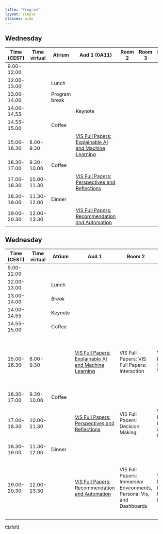 ```yaml
---
title: "Program"
layout: single
classes: wide
---
```


## Wednesday
| Time (CEST) 	| Time virtual 	| Atrium        | Aud 1 (0A11) | Room 2 	| Room 3 	| Room 4 	| Room 5 	| Room 6 	| Room 7 	|
|-------------	|--------------	|-------------	|--------	     |--------	|--------	|--------	|--------	|--------	|--------	|
| 9.00-12.00  	|              	|             	|        	     |        	|        	|        	|        	|        	|        	|
| 12.00-13.00 	|              	| Lunch       	|        	     |        	|        	|        	|        	|        	|        	|
| 13.00-14.00 	|              	| Program break	|        	     |        	|        	|        	|        	|        	|        	|
| 14.00-14.55 	|              	|             	| Keynote      |        	|        	|        	|        	|        	|        	|
| 14.55-15.00 	|              	| Coffee       	|        	     |        	|        	|        	|        	|        	|        	|
| 15.00-16.30 	| 8.00-9.30    	|             	| [VIS Full Papers: Explainable AI and Machine Learning](https://virtual.ieeevis.org/year/2021/session_v-full-full20.html)       	     |        	|        	|        	|        	|        	|        	|
| 16.30-17.00 	| 9.30-10.00   	| Coffee       	|       	     |        	|        	|        	|        	|        	|        	|
| 17.00-18.30 	| 10.00-11.30  	|             	| [VIS Full Papers: Perspectives and Reflections](https://virtual.ieeevis.org/year/2021/session_v-full-full13.html)        	     |        	|        	|        	|        	|        	|        	|
| 18.30-19.00 	| 11.30-12.00  	| Dinner      	|              |        	|        	|        	|        	|        	|        	|
| 19.00-20.30 	| 12.00-13.30  	|             	| [VIS Full Papers: Recommendation and Automation](https://virtual.ieeevis.org/year/2021/session_v-full-full5.html)       	     |        	|        	|        	|        	|        	|        	|


## Wednesday
| Time (CEST) | Time virtual | Atrium  | Aud 1                                                        | Room 2                                                       | Room 3                                              | Room 4                                                       | Room 5                                                       | Room 6                                                     | Room 7                                                       |
|----------- |------------ |------- |------------------------------------------------------------ |------------------------------------------------------------ |--------------------------------------------------- |------------------------------------------------------------ |------------------------------------------------------------ |---------------------------------------------------------- |------------------------------------------------------------ |
| 9.00-12.00  |              |         |                                                              |                                                              |                                                     |                                                              |                                                              |                                                            |                                                              |
| 12.00-13.00 |              | Lunch   |                                                              |                                                              |                                                     |                                                              |                                                              |                                                            |                                                              |
| 13.00-14.00 |              | *Break* |                                                              |                                                              |                                                     |                                                              |                                                              |                                                            |                                                              |
| 14.00-14.55 |              | Keynote |                                                              |                                                              |                                                     |                                                              |                                                              |                                                            |                                                              |
| 14.55-15.00 |              | Coffee  |                                                              |                                                              |                                                     |                                                              |                                                              |                                                            |                                                              |
| 15.00-16.30 | 8.00-9.30    |         | [VIS Full Papers: Explainable AI and Machine Learning](https://virtual.ieeevis.org/year/2021/session_v-full-full20.html) | VIS Full Papers: VIS Full Papers: Interaction                | VIS Full Papers: Surfaces and Volumes               | VIS Full Papers: Graphical Perception and Coloring           | VIS Short Papers: Social Sciences, Software Tools, Journalism, and Storytelling | VIS Panels: Wait...when did we sign up to be economists?   | VizSec: Opening, Keynote and Best Paper                      |
| 16.30-17.00 | 9.30-10.00   | Coffee  |                                                              |                                                              |                                                     |                                                              |                                                              |                                                            |                                                              |
| 17.00-18.30 | 10.00-11.30  |         | [VIS Full Papers: Perspectives and Reflections](https://virtual.ieeevis.org/year/2021/session_v-full-full13.html) | VIS Full Papers: Decision Making                             | VIS Full Papers: Multi-View and Visual Environments | VIS CG&amp;A Presentations: Data Physicalization                 | VIS Short Papers: AI+VIS                                     | VIS Panels: What is the Role of VIS in Combating COVID-19? | VizSec: Machine Learning and Privacy                         |
| 18.30-19.00 | 11.30-12.00  | Dinner  |                                                              |                                                              |                                                     |                                                              |                                                              |                                                            |                                                              |
| 19.00-20.30 | 12.00-13.30  |         | [VIS Full Papers: Recommendation and Automation](https://virtual.ieeevis.org/year/2021/session_v-full-full5.html) | VIS Full Papers: Immersive Environments, Personal Vis, and Dashboards | VIS Full Papers: Multi-Dimensional Data             | VIS CG&amp;A Presentations: Visualizing big issues: Culture, Climate Change, and Communities | Application Spotlights: In Situ Inference: Advanced Data Science for Space Weather Modeling | VIS Arts Program: VISAP Session 1                          | VizSec: Threat Detection, Computer Forensics &amp; Software Vulnerability Analysis |

fdsfsfd
